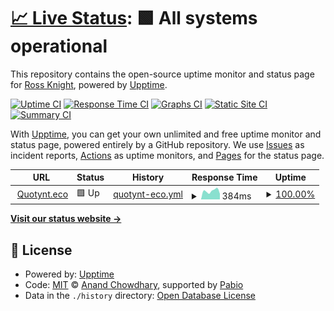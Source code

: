 # [📈 Live Status](https://RossKnight.github.io/qupptime): <!--live status--> **🟩 All systems operational**

This repository contains the open-source uptime monitor and status page for [Ross Knight](rossknight.co.uk), powered by [Upptime](https://github.com/upptime/upptime).

[![Uptime CI](https://github.com/RossKnight/qupptime/workflows/Uptime%20CI/badge.svg)](https://github.com/RossKnight/qupptime/actions?query=workflow%3A%22Uptime+CI%22)
[![Response Time CI](https://github.com/RossKnight/qupptime/workflows/Response%20Time%20CI/badge.svg)](https://github.com/RossKnight/qupptime/actions?query=workflow%3A%22Response+Time+CI%22)
[![Graphs CI](https://github.com/RossKnight/qupptime/workflows/Graphs%20CI/badge.svg)](https://github.com/RossKnight/qupptime/actions?query=workflow%3A%22Graphs+CI%22)
[![Static Site CI](https://github.com/RossKnight/qupptime/workflows/Static%20Site%20CI/badge.svg)](https://github.com/RossKnight/qupptime/actions?query=workflow%3A%22Static+Site+CI%22)
[![Summary CI](https://github.com/RossKnight/qupptime/workflows/Summary%20CI/badge.svg)](https://github.com/RossKnight/qupptime/actions?query=workflow%3A%22Summary+CI%22)

With [Upptime](https://upptime.js.org), you can get your own unlimited and free uptime monitor and status page, powered entirely by a GitHub repository. We use [Issues](https://github.com/RossKnight/qupptime/issues) as incident reports, [Actions](https://github.com/RossKnight/qupptime/actions) as uptime monitors, and [Pages](https://RossKnight.github.io/qupptime) for the status page.

<!--start: status pages-->
<!-- This summary is generated by Upptime (https://github.com/upptime/upptime) -->
<!-- Do not edit this manually, your changes will be overwritten -->
<!-- prettier-ignore -->
| URL | Status | History | Response Time | Uptime |
| --- | ------ | ------- | ------------- | ------ |
| <img alt="" src="https://icons.duckduckgo.com/ip3/quotynt.eco.ico" height="13"> [Quotynt.eco](https://quotynt.eco) | 🟩 Up | [quotynt-eco.yml](https://github.com/RossKnight/qupptime/commits/HEAD/history/quotynt-eco.yml) | <details><summary><img alt="Response time graph" src="./graphs/quotynt-eco/response-time-week.png" height="20"> 384ms</summary><br><a href="https://status.quotynt.eco/history/quotynt-eco"><img alt="Response time 384" src="https://img.shields.io/endpoint?url=https%3A%2F%2Fraw.githubusercontent.com%2FRossKnight%2Fqupptime%2FHEAD%2Fapi%2Fquotynt-eco%2Fresponse-time.json"></a><br><a href="https://status.quotynt.eco/history/quotynt-eco"><img alt="24-hour response time 801" src="https://img.shields.io/endpoint?url=https%3A%2F%2Fraw.githubusercontent.com%2FRossKnight%2Fqupptime%2FHEAD%2Fapi%2Fquotynt-eco%2Fresponse-time-day.json"></a><br><a href="https://status.quotynt.eco/history/quotynt-eco"><img alt="7-day response time 384" src="https://img.shields.io/endpoint?url=https%3A%2F%2Fraw.githubusercontent.com%2FRossKnight%2Fqupptime%2FHEAD%2Fapi%2Fquotynt-eco%2Fresponse-time-week.json"></a><br><a href="https://status.quotynt.eco/history/quotynt-eco"><img alt="30-day response time 384" src="https://img.shields.io/endpoint?url=https%3A%2F%2Fraw.githubusercontent.com%2FRossKnight%2Fqupptime%2FHEAD%2Fapi%2Fquotynt-eco%2Fresponse-time-month.json"></a><br><a href="https://status.quotynt.eco/history/quotynt-eco"><img alt="1-year response time 384" src="https://img.shields.io/endpoint?url=https%3A%2F%2Fraw.githubusercontent.com%2FRossKnight%2Fqupptime%2FHEAD%2Fapi%2Fquotynt-eco%2Fresponse-time-year.json"></a></details> | <details><summary><a href="https://status.quotynt.eco/history/quotynt-eco">100.00%</a></summary><a href="https://status.quotynt.eco/history/quotynt-eco"><img alt="All-time uptime 100.00%" src="https://img.shields.io/endpoint?url=https%3A%2F%2Fraw.githubusercontent.com%2FRossKnight%2Fqupptime%2FHEAD%2Fapi%2Fquotynt-eco%2Fuptime.json"></a><br><a href="https://status.quotynt.eco/history/quotynt-eco"><img alt="24-hour uptime 100.00%" src="https://img.shields.io/endpoint?url=https%3A%2F%2Fraw.githubusercontent.com%2FRossKnight%2Fqupptime%2FHEAD%2Fapi%2Fquotynt-eco%2Fuptime-day.json"></a><br><a href="https://status.quotynt.eco/history/quotynt-eco"><img alt="7-day uptime 100.00%" src="https://img.shields.io/endpoint?url=https%3A%2F%2Fraw.githubusercontent.com%2FRossKnight%2Fqupptime%2FHEAD%2Fapi%2Fquotynt-eco%2Fuptime-week.json"></a><br><a href="https://status.quotynt.eco/history/quotynt-eco"><img alt="30-day uptime 100.00%" src="https://img.shields.io/endpoint?url=https%3A%2F%2Fraw.githubusercontent.com%2FRossKnight%2Fqupptime%2FHEAD%2Fapi%2Fquotynt-eco%2Fuptime-month.json"></a><br><a href="https://status.quotynt.eco/history/quotynt-eco"><img alt="1-year uptime 100.00%" src="https://img.shields.io/endpoint?url=https%3A%2F%2Fraw.githubusercontent.com%2FRossKnight%2Fqupptime%2FHEAD%2Fapi%2Fquotynt-eco%2Fuptime-year.json"></a></details>

<!--end: status pages-->

[**Visit our status website →**](https://RossKnight.github.io/qupptime)

## 📄 License

- Powered by: [Upptime](https://github.com/upptime/upptime)
- Code: [MIT](./LICENSE) © [Anand Chowdhary](https://anandchowdhary.com), supported by [Pabio](https://pabio.com)
- Data in the `./history` directory: [Open Database License](https://opendatacommons.org/licenses/odbl/1-0/)
